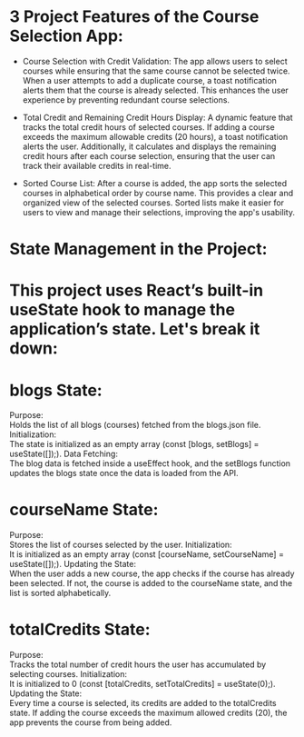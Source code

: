 # 3 Project Features of the Course Selection App:

- Course Selection with Credit Validation:
The app allows users to select courses while ensuring that the same course cannot be selected twice. When a user attempts to add a duplicate course, a toast notification alerts them that the course is already selected. This enhances the user experience by preventing redundant course selections.

- Total Credit and Remaining Credit Hours Display:
A dynamic feature that tracks the total credit hours of selected courses. If adding a course exceeds the maximum allowable credits (20 hours), a toast notification alerts the user. Additionally, it calculates and displays the remaining credit hours after each course selection, ensuring that the user can track their available credits in real-time.

- Sorted Course List:
After a course is added, the app sorts the selected courses in alphabetical order by course name. This provides a clear and organized view of the selected courses. Sorted lists make it easier for users to view and manage their selections, improving the app's usability.


# State Management in the Project:
# This project uses React’s built-in useState hook to manage the application’s state. Let's break it down:

# blogs State:

Purpose:   
Holds the list of all blogs (courses) fetched from the blogs.json file.
Initialization:   
The state is initialized as an empty array (const [blogs, setBlogs] = useState([]);).
Data Fetching:   
The blog data is fetched inside a useEffect hook, and the setBlogs function updates the blogs state once the data is loaded from the API.

#  courseName State:

Purpose:   
Stores the list of courses selected by the user.
Initialization:   
It is initialized as an empty array (const [courseName, setCourseName] = useState([]);).
Updating the State:   
When the user adds a new course, the app checks if the course has already been selected. If not, the course is added to the courseName state, and the list is sorted alphabetically.

#  totalCredits State:

Purpose:   
Tracks the total number of credit hours the user has accumulated by selecting courses.
Initialization:   
It is initialized to 0 (const [totalCredits, setTotalCredits] = useState(0);).
Updating the State:     
Every time a course is selected, its credits are added to the totalCredits state. If adding the course exceeds the maximum allowed credits (20), the app prevents the course from being added.
